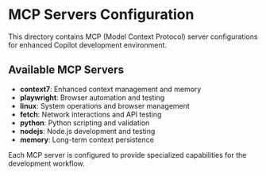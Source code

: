 # MCP Servers Configuration

This directory contains MCP (Model Context Protocol) server configurations for enhanced Copilot development environment.

## Available MCP Servers

- **context7**: Enhanced context management and memory
- **playwright**: Browser automation and testing
- **linux**: System operations and browser management  
- **fetch**: Network interactions and API testing
- **python**: Python scripting and validation
- **nodejs**: Node.js development and testing
- **memory**: Long-term context persistence

Each MCP server is configured to provide specialized capabilities for the development workflow.
